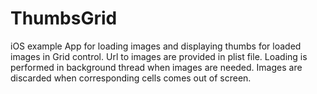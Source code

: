 ThumbsGrid
==========

iOS example App for loading images and displaying thumbs for loaded images in Grid control. Url to images are provided in plist file. Loading is performed in background thread when images are needed. Images are discarded when corresponding cells comes out of screen.